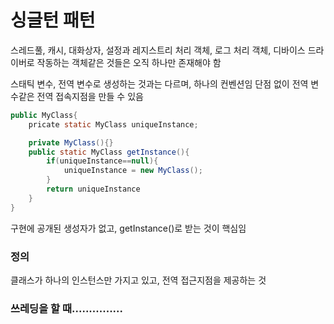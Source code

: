 # 싱글턴 패턴

스레드풀, 캐시, 대화상자, 설정과 레지스트리 처리 객체, 로그 처리 객체, 디바이스 드라이버로 작동하는 객체같은 것들은 오직 하나만 존재해야 함

스태틱 변수, 전역 변수로 생성하는 것과는 다르며, 하나의 컨벤션임
단점 없이 전역 변수같은 전역 접속지점을 만들 수 있음

```java
public MyClass{
    pricate static MyClass uniqueInstance;

    private MyClass(){}
    public static MyClass getInstance(){
        if(uniqueInstance==null){
            uniqueInstance = new MyClass();
        }
        return uniqueInstance
    }
}
```

구현에 공개된 생성자가 없고, getInstance()로 받는 것이 핵심임

### 정의

클래스가 하나의 인스턴스만 가지고 있고, 전역 접근지점을 제공하는 것

### 쓰레딩을 할 때...............
